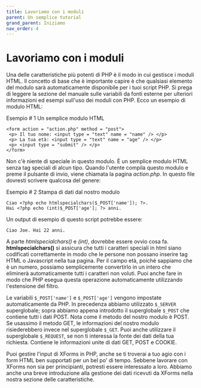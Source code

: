 ```yaml
---
title: Lavoriamo con i moduli
parent: Un semplice tutorial
grand_parent: Iniziamo
nav_order: 4
---
```


# Lavoriamo con i moduli
Una delle caratteristiche più potenti di PHP è il modo in cui gestisce i moduli HTML. Il concetto di base che è importante capire è che qualsiasi elemento del modulo sarà automaticamente disponibile per i tuoi script PHP. Si prega di leggere la sezione del manuale sulle variabili da fonti esterne per ulteriori informazioni ed esempi sull'uso dei moduli con PHP. Ecco un esempio di modulo HTML:

Esempio # 1 Un semplice modulo HTML

```
<form action = "action.php" method = "post">
 <p> Il tuo nome: <input type = "text" name = "name" /> </p>
 <p> La tua età: <input type = "text" name = "age" /> </p>
 <p> <input type = "submit" /> </p>
</form>
```

Non c'è niente di speciale in questo modulo. È un semplice modulo HTML senza tag speciali di alcun tipo. Quando l'utente compila questo modulo e preme il pulsante di invio, viene chiamata la pagina *action.php*. In questo file dovresti scrivere qualcosa del genere:

Esempio # 2 Stampa di dati dal nostro modulo

```
Ciao <?php echo htmlspecialchars($_POST['name']); ?>.
Hai <?php echo (int)$_POST['age']; ?> anni.
```

Un output di esempio di questo script potrebbe essere:

```Ciao Joe. Hai 22 anni.```

A parte *htmlspecialchars()* e *(int)*, dovrebbe essere ovvio cosa fa. **htmlspecialchars()** si assicura che tutti i caratteri speciali in html siano codificati correttamente in modo che le persone non possano inserire tag HTML o Javascript nella tua pagina. Per il campo età, poiché sappiamo che è un numero, possiamo semplicemente convertirlo in un intero che eliminerà automaticamente tutti i caratteri non voluti. Puoi anche fare in modo che PHP esegua questa operazione automaticamente utilizzando l'estensione del filtro. 

Le variabili ```$_POST['name']``` e ```$_POST['age']``` vengono impostate automaticamente da PHP. In precedenza abbiamo utilizzato ```$_SERVER``` superglobale; sopra abbiamo appena introdotto il superglobale ```$_POST``` che contiene tutti i dati POST. Nota come il metodo del nostro modulo è POST. Se usassimo il metodo GET, le informazioni del nostro modulo risiederebbero invece nel superglobale ```$_GET```. Puoi anche utilizzare il superglobale ```$_REQUEST```, se non ti interessa la fonte dei dati della tua richiesta. Contiene le informazioni unite di dati GET, POST e COOKIE.

Puoi gestire l'input di XForms in PHP, anche se ti troverai a tuo agio con i form HTML ben supportati per un bel po' di tempo. Sebbene lavorare con XForms non sia per principianti, potresti essere interessato a loro. Abbiamo anche una breve introduzione alla gestione dei dati ricevuti da XForms nella nostra sezione delle caratteristiche.